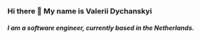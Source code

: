 ### Hi there 👋 My name is Valerii Dychanskyi

##### I am a software engineer, currently based in the Netherlands.
